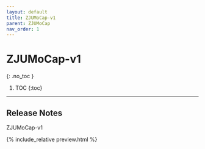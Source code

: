 ```yaml
---
layout: default
title: ZJUMoCap-v1
parent: ZJUMoCap
nav_order: 1
---
```


# ZJUMoCap-v1
{: .no_toc }

1. TOC
{:toc}
---

## Release Notes

ZJUMoCap-v1

{% include_relative preview.html %}